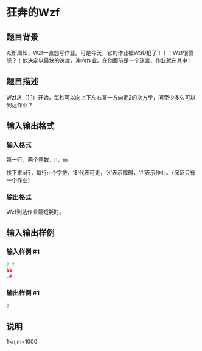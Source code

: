 # 狂奔的Wzf

## 题目背景

众所周知，Wzf一直想写作业。可是今天，它的作业被WSD抢了！！！Wzf很愤怒？！他决定以最快的速度，冲向作业。在他面前是一个迷宫，作业就在其中！

## 题目描述

Wzf从（1,1）开始，每秒可以向上下左右某一方向走2的次方步，问至少多久可以到达作业？

## 输入输出格式

### 输入格式

第一行，两个整数，n，m。

接下来n行，每行m个字符，‘$’代表可走，‘X’表示障碍，‘#’表示作业。（保证只有一个作业）

### 输出格式

Wzf到达作业最短耗时。

## 输入输出样例

### 输入样例 #1

```cpp
2 2
$$
.#
```


### 输出样例 #1

```cpp
2
```


## 说明

1<n,m<1000 

